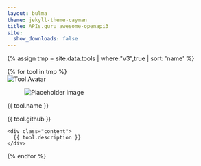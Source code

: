 ```yaml
---
layout: bulma
theme: jekyll-theme-cayman
title: APIs.guru awesome-openapi3
site:
  show_downloads: false
---
```


{% assign tmp = site.data.tools | where:"v3",true | sort: 'name' %}

<div class="tile is-ancestor is-12">
{% for tool in tmp %}
<div class="tile is-parent is-12">
<div class="tile is-6 is-child">
<div class="card">
  <div class="card-image">
    <img src="{{ tool.logo }}" alt="Tool Avatar">
  </div>
  <div class="card-content">
    <div class="media">
      <div class="media-left">
        <figure class="image is-48x48">
          <img src="https://bulma.io/images/placeholders/96x96.png" alt="Placeholder image">
        </figure>
      </div>
      <div class="media-content">
        <p class="title is-4">{{ tool.name }}</p>
        <p class="subtitle is-6">{{ tool.github }}</p>
      </div>
    </div>

    <div class="content">
      {{ tool.description }}
    </div>
  </div>
</div>      
</div>
</div>
{% endfor %}
</div>

<script src="https://cdnjs.cloudflare.com/ajax/libs/zepto/1.2.0/zepto.min.js"></script>
